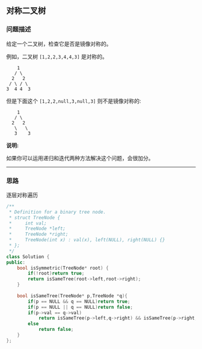 ## 对称二叉树

### 问题描述

给定一个二叉树，检查它是否是镜像对称的。

例如，二叉树 `[1,2,2,3,4,4,3]` 是对称的。

```
    1
   / \
  2   2
 / \ / \
3  4 4  3
```

但是下面这个 `[1,2,2,null,3,null,3]` 则不是镜像对称的:

```
    1
   / \
  2   2
   \   \
   3    3
```

**说明:**

如果你可以运用递归和迭代两种方法解决这个问题，会很加分。

------------------

### 思路

逐层对称遍历

```CPP
/**
 * Definition for a binary tree node.
 * struct TreeNode {
 *     int val;
 *     TreeNode *left;
 *     TreeNode *right;
 *     TreeNode(int x) : val(x), left(NULL), right(NULL) {}
 * };
 */
class Solution {
public:
    bool isSymmetric(TreeNode* root) {
        if(!root)return true;
        return isSameTree(root->left,root->right);
    }
    
    bool isSameTree(TreeNode* p,TreeNode *q){
        if(p == NULL && q == NULL)return true;
        if(p == NULL || q == NULL)return false;
        if(p->val == q->val)
            return isSameTree(p->left,q->right) && isSameTree(p->right,q->left);    
        else
            return false;
    }
};
```



